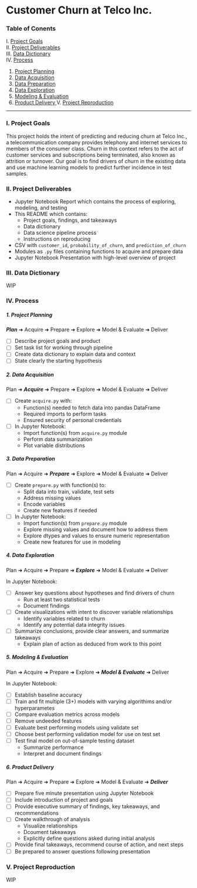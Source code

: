 
Customer Churn at Telco Inc.
===

### Table of Conents

I.   [ Project Goals         ](#i-project-goals)<br>
II.  [ Project Deliverables  ](#ii-project-deliverables)<br>
III. [ Data Dictionary       ](#iii-data-dictionary)<br>
IV.  [ Process               ](#iv-process)
  1. [ Project Planning      ](#1-project-planning)
  2. [ Data Acquisition      ](#2-data-acquisition)
  3. [ Data Preparation      ](#3-data-preparation)
  4. [ Data Exploration      ](#4-data-exploration)
  5. [ Modeling & Evaluation ](#5-modeling--evaluation)
  6. [ Product Delivery      ](#6-product-delivery)
V.   [ Project Reproduction  ](#v-project-reproduction)

---

### I. Project Goals

This project holds the intent of predicting and reducing churn at Telco Inc., a telecommunication company provides telephony and internet services to members of the consumer class. Churn in this context refers to the act of customer services and subscriptions being terminated, also known as attrition or turnover. Our goal is to find drivers of churn in the existing data and use machine learning models to predict further incidence in test samples.

### II. Project Deliverables

- Jupyter Notebook Report which contains the process of exploring, modeling, and testing
- This README which contains:
  + Project goals, findings, and takeaways
  + Data dictionary
  + Data science pipeline process
  + Instructions on reproducing
- CSV with `customer_id`, `probability_of_churn`, and `prediction_of_churn`
- Modules as `.py` files containing functions to acquire and prepare data
- Jupyter Notebook Presentation with high-level overview of project

### III. Data Dictionary

WIP

### IV. Process

##### 1. Project Planning
***Plan*** ➜ Acquire ➜ Prepare ➜ Explore ➜ Model & Evaluate ➜ Deliver

- [ ] Describe project goals and product
- [ ] Set task list for working through pipeline
- [ ] Create data dictionary to explain data and context
- [ ] State clearly the starting hypothesis

##### 2. Data Acquisition
Plan ➜ ***Acquire*** ➜ Prepare ➜ Explore ➜ Model & Evaluate ➜ Deliver <br>

- [ ] Create `acquire.py` with:
  - Function(s) needed to fetch data into pandas DataFrame
  - Required imports to perform tasks
  - Ensured security of personal credentials
- [ ] In Jupyter Notebook:
  - Import function(s) from `acquire.py` module
  - Perform data summarization
  - Plot variable distributions

##### 3. Data Preparation
Plan ➜ Acquire ➜ ***Prepare*** ➜ Explore ➜ Model & Evaluate ➜ Deliver

- [ ] Create `prepare.py` with function(s) to:
  - Split data into train, validate, test sets
  - Address missing values
  - Encode variables
  - Create new features if needed
- [ ] In Jupyter Notebook:
  - Import function(s) from `prepare.py` module
  - Explore missing values and document how to address them
  - Explore dtypes and values to ensure numeric representation
  - Create new features for use in modeling

##### 4. Data Exploration
Plan ➜ Acquire ➜ Prepare ➜ ***Explore*** ➜ Model & Evaluate ➜ Deliver

In Jupyter Notebook:
- [ ] Answer key questions about hypotheses and find drivers of churn
  - Run at least two statistical tests
  - Document findings
- [ ] Create visualizations with intent to discover variable relationships
  - Identify variables related to churn
  - Identify any potential data integrity issues
- [ ] Summarize conclusions, provide clear answers, and summarize takeaways
  - Explain plan of action as deduced from work to this point


##### 5. Modeling & Evaluation
Plan ➜ Acquire ➜ Prepare ➜ Explore ➜ ***Model & Evaluate*** ➜ Deliver

In Jupyter Notebook:
- [ ] Establish baseline accuracy
- [ ] Train and fit multiple (3+) models with varying algorithims and/or hyperparametes
- [ ] Compare evaluation metrics across models
- [ ] Remove undeeded features
- [ ] Evaluate best performing models using validate set
- [ ] Choose best performing validation model for use on test set
- [ ] Test final model on out-of-sample testing dataset
  - Summarize performance
  - Interpret and document findings

##### 6. Product Delivery
Plan ➜ Acquire ➜ Prepare ➜ Explore ➜ Model & Evaluate ➜ ***Deliver***

- [ ] Prepare five minute presentation using Jupyter Notebook
- [ ] Include introduction of project and goals
- [ ] Provide executive summary of findings, key takeaways, and recommendations
- [ ] Create walkthrough of analysis 
  - Visualize relationships
  - Dcoument takeaways
  - Explicitly define questions asked during initial analysis
- [ ] Provide final takeaways, recommend course of action, and next steps
- [ ] Be prepared to answer questions following presentation

### V. Project Reproduction

WIP
